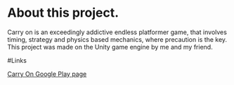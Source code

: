 # About this project.

Carry on is an exceedingly addictive endless platformer game, that involves timing, strategy and physics based mechanics, where precaution is the key. This project was made on the Unity game engine by me and my friend.

#Links

[Carry On Google Play page](https://play.google.com/store/apps/details?id=com.DisconnectGames.CarryOn)
